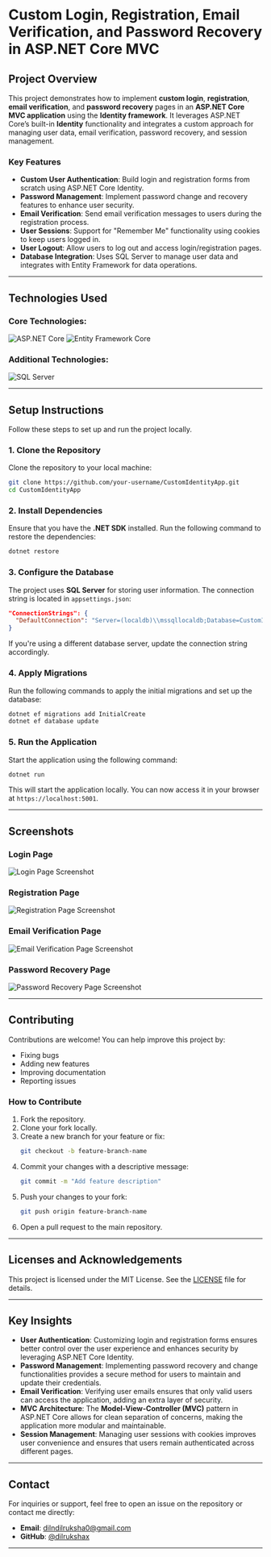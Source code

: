 # **Custom Login, Registration, Email Verification, and Password Recovery in ASP.NET Core MVC**

## **Project Overview**

This project demonstrates how to implement **custom login**, **registration**, **email verification**, and **password recovery** pages in an **ASP.NET Core MVC application** using the **Identity framework**. It leverages ASP.NET Core’s built-in **Identity** functionality and integrates a custom approach for managing user data, email verification, password recovery, and session management.

### **Key Features**
- **Custom User Authentication**: Build login and registration forms from scratch using ASP.NET Core Identity.
- **Password Management**: Implement password change and recovery features to enhance user security.
- **Email Verification**: Send email verification messages to users during the registration process.
- **User Sessions**: Support for "Remember Me" functionality using cookies to keep users logged in.
- **User Logout**: Allow users to log out and access login/registration pages.
- **Database Integration**: Uses SQL Server to manage user data and integrates with Entity Framework for data operations.

---

## **Technologies Used**

### Core Technologies:
![ASP.NET Core](https://img.shields.io/badge/ASP.NET_Core-512BD4?style=for-the-badge&logo=.net&logoColor=white)
![Entity Framework Core](https://img.shields.io/badge/Entity_Framework_Core-512BD4?style=for-the-badge&logo=.net&logoColor=white)

### Additional Technologies:
![SQL Server](https://img.shields.io/badge/SQL_Server-CC2927?style=for-the-badge&logo=microsoft-sql-server&logoColor=white)

---

## **Setup Instructions**

Follow these steps to set up and run the project locally.

### **1. Clone the Repository**

Clone the repository to your local machine:

```bash
git clone https://github.com/your-username/CustomIdentityApp.git
cd CustomIdentityApp
```

### **2. Install Dependencies**

Ensure that you have the **.NET SDK** installed. Run the following command to restore the dependencies:

```bash
dotnet restore
```

### **3. Configure the Database**

The project uses **SQL Server** for storing user information. The connection string is located in `appsettings.json`:

```json
"ConnectionStrings": {
  "DefaultConnection": "Server=(localdb)\\mssqllocaldb;Database=CustomIdentityDB;Trusted_Connection=True;MultipleActiveResultSets=true"
}
```

If you're using a different database server, update the connection string accordingly.

### **4. Apply Migrations**

Run the following commands to apply the initial migrations and set up the database:

```bash
dotnet ef migrations add InitialCreate
dotnet ef database update
```

### **5. Run the Application**

Start the application using the following command:

```bash
dotnet run
```

This will start the application locally. You can now access it in your browser at `https://localhost:5001`.

---

## **Screenshots**

### **Login Page**
![Login Page Screenshot](screenshot-login.png)

### **Registration Page**
![Registration Page Screenshot](screenshot-register.png)

### **Email Verification Page**
![Email Verification Page Screenshot](screenshot-email-verification.png)

### **Password Recovery Page**
![Password Recovery Page Screenshot](screenshot-password-recovery.png)

---

## **Contributing**

Contributions are welcome! You can help improve this project by:

- Fixing bugs
- Adding new features
- Improving documentation
- Reporting issues

### **How to Contribute**

1. Fork the repository.
2. Clone your fork locally.
3. Create a new branch for your feature or fix:
   ```bash
   git checkout -b feature-branch-name
   ```
4. Commit your changes with a descriptive message:
   ```bash
   git commit -m "Add feature description"
   ```
5. Push your changes to your fork:
   ```bash
   git push origin feature-branch-name
   ```
6. Open a pull request to the main repository.

---

## **Licenses and Acknowledgements**

This project is licensed under the MIT License. See the [LICENSE](LICENSE) file for details.

---

## **Key Insights**

- **User Authentication**: Customizing login and registration forms ensures better control over the user experience and enhances security by leveraging ASP.NET Core Identity.
- **Password Management**: Implementing password recovery and change functionalities provides a secure method for users to maintain and update their credentials.
- **Email Verification**: Verifying user emails ensures that only valid users can access the application, adding an extra layer of security.
- **MVC Architecture**: The **Model-View-Controller (MVC)** pattern in ASP.NET Core allows for clean separation of concerns, making the application more modular and maintainable.
- **Session Management**: Managing user sessions with cookies improves user convenience and ensures that users remain authenticated across different pages.

---

## **Contact**

For inquiries or support, feel free to open an issue on the repository or contact me directly:

- **Email**: dilndilruksha0@gmail.com
- **GitHub**: [@dilrukshax](https://github.com/dilrukshax)

---
